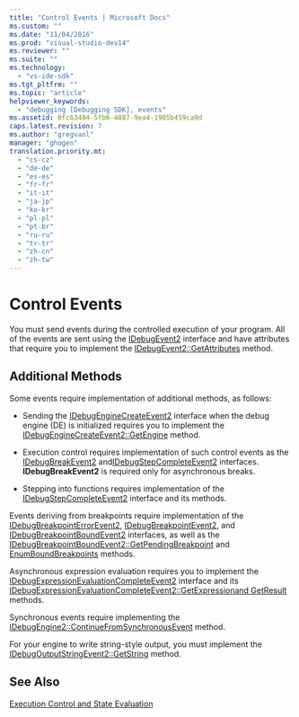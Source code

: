 ```yaml
---
title: "Control Events | Microsoft Docs"
ms.custom: ""
ms.date: "11/04/2016"
ms.prod: "visual-studio-dev14"
ms.reviewer: ""
ms.suite: ""
ms.technology: 
  - "vs-ide-sdk"
ms.tgt_pltfrm: ""
ms.topic: "article"
helpviewer_keywords: 
  - "debugging [Debugging SDK], events"
ms.assetid: 0fc63484-5fb6-4887-9ea4-1905b459ca9d
caps.latest.revision: 7
ms.author: "gregvanl"
manager: "ghogen"
translation.priority.mt: 
  - "cs-cz"
  - "de-de"
  - "es-es"
  - "fr-fr"
  - "it-it"
  - "ja-jp"
  - "ko-kr"
  - "pl-pl"
  - "pt-br"
  - "ru-ru"
  - "tr-tr"
  - "zh-cn"
  - "zh-tw"
---
```

# Control Events
You must send events during the controlled execution of your program. All of the events are sent using the [IDebugEvent2](../../extensibility/debugger/reference/idebugevent2.md) interface and have attributes that require you to implement the [IDebugEvent2::GetAttributes](../../extensibility/debugger/reference/idebugevent2-getattributes.md) method.  
  
## Additional Methods  
 Some events require implementation of additional methods, as follows:  
  
-   Sending the [IDebugEngineCreateEvent2](../../extensibility/debugger/reference/idebugenginecreateevent2.md) interface when the debug engine (DE) is initialized requires you to implement the [IDebugEngineCreateEvent2::GetEngine](../../extensibility/debugger/reference/idebugenginecreateevent2-getengine.md) method.  
  
-   Execution control requires implementation of such control events as the [IDebugBreakEvent2](../../extensibility/debugger/reference/idebugbreakevent2.md) and[IDebugStepCompleteEvent2](../../extensibility/debugger/reference/idebugstepcompleteevent2.md) interfaces. **IDebugBreakEvent2** is required only for asynchronous breaks.  
  
-   Stepping into functions requires implementation of the [IDebugStepCompleteEvent2](../../extensibility/debugger/reference/idebugstepcompleteevent2.md) interface and its methods.  
  
 Events deriving from breakpoints require implementation of the [IDebugBreakpointErrorEvent2](../../extensibility/debugger/reference/idebugbreakpointerrorevent2.md), [IDebugBreakpointEvent2](../../extensibility/debugger/reference/idebugbreakpointevent2.md), and [IDebugBreakpointBoundEvent2](../../extensibility/debugger/reference/idebugbreakpointboundevent2.md) interfaces, as well as the [IDebugBreakpointBoundEvent2::GetPendingBreakpoint](../../extensibility/debugger/reference/idebugbreakpointboundevent2-getpendingbreakpoint.md) and [EnumBoundBreakpoints](../../extensibility/debugger/reference/idebugbreakpointboundevent2-enumboundbreakpoints.md) methods.  
  
 Asynchronous expression evaluation requires you to implement the [IDebugExpressionEvaluationCompleteEvent2](../../extensibility/debugger/reference/idebugexpressionevaluationcompleteevent2.md) interface and its [IDebugExpressionEvaluationCompleteEvent2::GetExpression](../../extensibility/debugger/reference/idebugexpressionevaluationcompleteevent2-getexpression.md)[and GetResult](../../extensibility/debugger/reference/idebugexpressionevaluationcompleteevent2-getresult.md) methods.  
  
 Synchronous events require implementing the [IDebugEngine2::ContinueFromSynchronousEvent](../../extensibility/debugger/reference/idebugengine2-continuefromsynchronousevent.md) method.  
  
 For your engine to write string-style output, you must implement the [IDebugOutputStringEvent2::GetString](../../extensibility/debugger/reference/idebugoutputstringevent2-getstring.md) method.  
  
## See Also  
 [Execution Control and State Evaluation](../../extensibility/debugger/execution-control-and-state-evaluation.md)